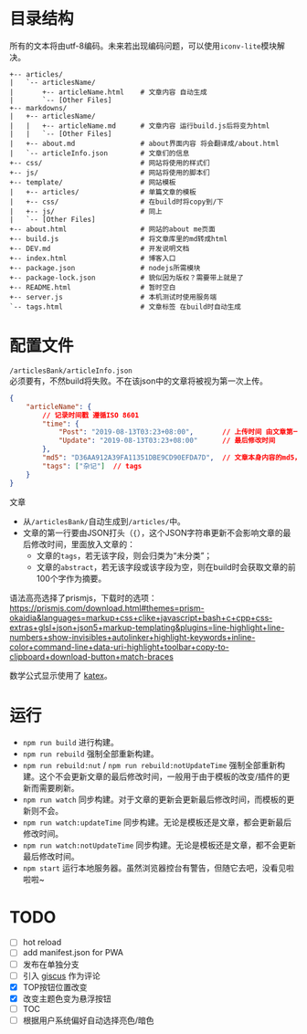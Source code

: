 
# 目录结构

所有的文本将由utf-8编码。未来若出现编码问题，可以使用`iconv-lite`模块解决。

```text
+-- articles/
|   `-- articlesName/
|       +-- articleName.html    # 文章内容 自动生成
|       `-- [Other Files]
+-- markdowns/
|   +-- articlesName/
|   |   +-- articleName.md      # 文章内容 运行build.js后将变为html
|   |   `-- [Other Files]
|   +-- about.md                # about界面内容 将会翻译成/about.html
|   `-- articleInfo.json        # 文章们的信息
+-- css/                        # 网站将使用的样式们
+-- js/                         # 网站将使用的脚本们
+-- template/                   # 网站模板
|   +-- articles/               # 单篇文章的模板
|   +-- css/                    # 在build时将copy到/下
|   +-- js/                     # 同上
|   `-- [Other Files]
+-- about.html                  # 网站的about me页面
+-- build.js                    # 将文章库里的md转成html
+-- DEV.md                      # 开发说明文档
+-- index.html                  # 博客入口
+-- package.json                # nodejs所需模块
+-- package-lock.json           # 貌似因为版权？需要带上就是了
+-- README.html                 # 暂时空白
+-- server.js                   # 本机测试时使用服务端
`-- tags.html                   # 文章标签 在build时自动生成
```

# 配置文件

`/articlesBank/articleInfo.json`  
必须要有，不然build将失败。不在该json中的文章将被视为第一次上传。

```JSON
{
    "articleName": {
        // 记录时间戳 遵循ISO 8601
        "time": {
            "Post": "2019-08-13T03:23+08:00",       // 上传时间 由文章第一次build时生成
            "Update": "2019-08-13T03:23+08:00"      // 最后修改时间
        },
        "md5": "D36AA912A39FA11351DBE9CD90EFDA7D",  // 文章本身内容的md5，用来自动更新最后修改时间的
        "tags": ["杂记"]  // tags
    }
}
```

文章

* 从`/articlesBank/`自动生成到`/articles/`中。
* 文章的第一行要由JSON打头（`{`），这个JSON字符串更新不会影响文章的最后修改时间，里面放入文章的：
  * 文章的`tags`，若无该字段，则会归类为“未分类”；
  * 文章的`abstract`，若无该字段或该字段为空，则在build时会获取文章的前100个字作为摘要。

语法高亮选择了prismjs，下载时的选项：  
<https://prismjs.com/download.html#themes=prism-okaidia&languages=markup+css+clike+javascript+bash+c+cpp+css-extras+glsl+json+json5+markup-templating&plugins=line-highlight+line-numbers+show-invisibles+autolinker+highlight-keywords+inline-color+command-line+data-uri-highlight+toolbar+copy-to-clipboard+download-button+match-braces>

数学公式显示使用了 [katex](https://katex.org/)。

# 运行

* `npm run build` 进行构建。
* `npm run rebuild` 强制全部重新构建。
* `npm run rebuild:nut` / `npm run rebuild:notUpdateTime` 强制全部重新构建。这个不会更新文章的最后修改时间，一般用于由于模板的改变/插件的更新而需要刷新。
* `npm run watch` 同步构建。对于文章的更新会更新最后修改时间，而模板的更新则不会。
* `npm run watch:updateTime` 同步构建。无论是模板还是文章，都会更新最后修改时间。
* `npm run watch:notUpdateTime` 同步构建。无论是模板还是文章，都不会更新最后修改时间。
* `npm start` 运行本地服务器。虽然浏览器控台有警告，但随它去吧，没看见啦啦啦~

# TODO

* [ ] hot reload
* [ ] add manifest.json for PWA
* [ ] 发布在单独分支
* [ ] 引入 [giscus](https://github.com/giscus/giscus) 作为评论
* [x] TOP按钮位置改变
* [x] 改变主题色变为悬浮按钮
* [ ] TOC
* [ ] 根据用户系统偏好自动选择亮色/暗色
